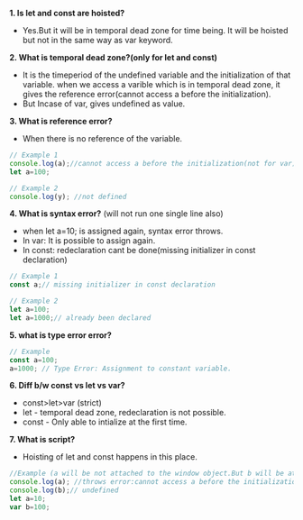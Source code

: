 **1. Is let and const are hoisted?**
* Yes.But it will be in temporal dead zone for time being. It will be hoisted but not in the same way as var keyword.

**2. What is temporal dead zone?(only for let and const)**
* It is the timeperiod of the undefined variable and the initialization of that variable. when we access a varible which is in temporal dead zone, it gives the reference error(cannot access a before the initialization).
* But Incase of var, gives undefined as value.

**3. What is reference error?**
* When there is no reference of the variable.
```javascript
// Example 1
console.log(a);//cannot access a before the initialization(not for var)
let a=100;
```
```javascript
// Example 2
console.log(y); //not defined
```

**4. What is syntax error?** (will not run one single line also)
* when let a=10; is assigned again, syntax error throws.
* In var: It is possible to assign again.
* In const: redeclaration cant be done(missing initializer in const declaration)
```javascript
// Example 1
const a;// missing initializer in const declaration
```
```javascript
// Example 2
let a=100;
let a=1000;// already been declared
```

**5. what is type error error?**
```javascript
// Example
const a=100; 
a=1000; // Type Error: Assignment to constant variable.
```

**6. Diff b/w const vs let vs var?**
* const>let>var (strict)
* let - temporal dead zone, redeclaration is not possible.
* const - Only able to intialize at the first time.

**7. What is script?**
* Hoisting of let and const happens in this place.
```javascript
//Example (a will be not attached to the window object.But b will be attached to the window object)
console.log(a); //throws error:cannot access a before the initialization- it will be in the script memory space
console.log(b);// undefined
let a=10; 
var b=100;
```



